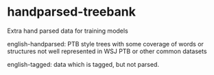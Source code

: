 # handparsed-treebank
Extra hand parsed data for training models

english-handparsed: PTB style trees with some coverage of words or structures not well represented in WSJ PTB or other common datasets

english-tagged: data which is tagged, but not parsed.
